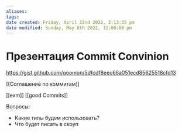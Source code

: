 ```yaml
---
aliases: 
tags: 
date created: Friday, April 22nd 2022, 2:13:35 pm
date modified: Sunday, May 8th 2022, 11:00:00 pm
---
```


# Презентация Commit Convinion

https://gist.github.com/qoomon/5dfcdf8eec66a051ecd85625518cfd13

[[Соглашение по коммитам]]

[[exm]]
[[good Commits]]

Вопросы:
- Какие типы будем использовать?
- Что будет писать в скоуп
